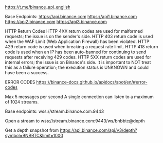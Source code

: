 https://t.me/binance_api_english

Base Endpoints:
https://api.binance.com
https://api1.binance.com
https://api2.binance.com
https://api3.binance.com

HTTP Return Codes
HTTP 4XX return codes are used for malformed requests; the issue is on the sender's side.
HTTP 403 return code is used when the WAF Limit (Web Application Firewall) has been violated.
HTTP 429 return code is used when breaking a request rate limit.
HTTP 418 return code is used when an IP has been auto-banned for continuing to send requests after receiving 429 codes.
HTTP 5XX return codes are used for internal errors; the issue is on Binance's side. It is important to NOT treat this as a failure operation; the execution status is UNKNOWN and could have been a success.

ERROR CODES
https://binance-docs.github.io/apidocs/spot/en/#error-codes


Max 5 messages per second
A single connection can listen to a maximum of 1024 streams.

Base endpoints:
wss://stream.binance.com:9443


Open a stream to wss://stream.binance.com:9443/ws/bnbbtc@depth

Get a depth snapshot from https://api.binance.com/api/v3/depth?symbol=BNBBTC&limit=1000
